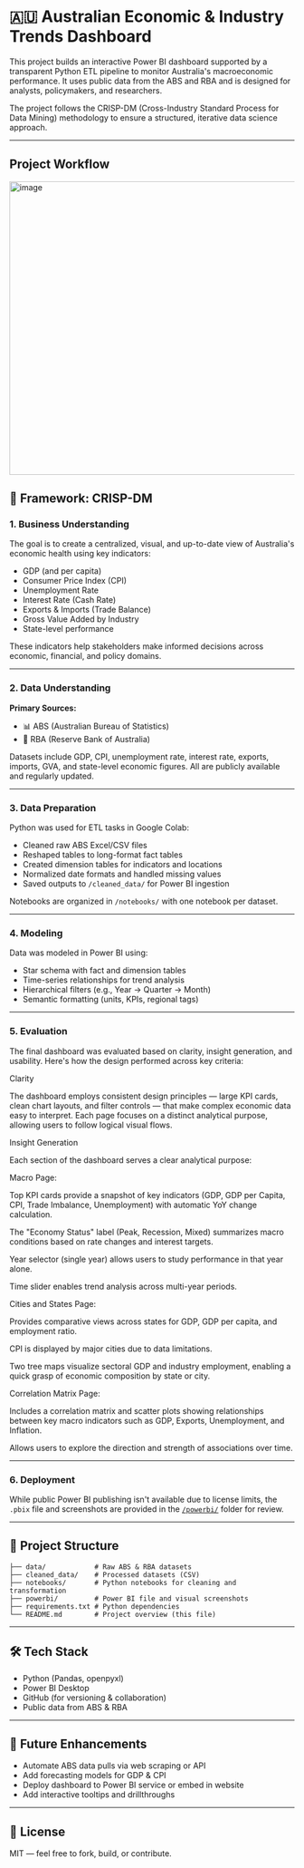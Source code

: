 
# 🇦🇺 Australian Economic & Industry Trends Dashboard

This project builds an interactive Power BI dashboard supported by a transparent Python ETL pipeline to monitor Australia's macroeconomic performance. It uses public data from the ABS and RBA and is designed for analysts, policymakers, and researchers.

The project follows the CRISP-DM (Cross-Industry Standard Process for Data Mining) methodology to ensure a structured, iterative data science approach.

---
## Project Workflow
<img width="1357" height="518" alt="image" src="https://github.com/user-attachments/assets/af5be13f-9f8b-464d-94a6-70d5ecc8256d" />

## 📌 Framework: CRISP-DM

### 1. Business Understanding

The goal is to create a centralized, visual, and up-to-date view of Australia's economic health using key indicators:
- GDP (and per capita)
- Consumer Price Index (CPI)
- Unemployment Rate
- Interest Rate (Cash Rate)
- Exports & Imports (Trade Balance)
- Gross Value Added by Industry
- State-level performance

These indicators help stakeholders make informed decisions across economic, financial, and policy domains.

---

### 2. Data Understanding

**Primary Sources:**
- 📊 ABS (Australian Bureau of Statistics)
- 🏦 RBA (Reserve Bank of Australia)

Datasets include GDP, CPI, unemployment rate, interest rate, exports, imports, GVA, and state-level economic figures. All are publicly available and regularly updated.

---

### 3. Data Preparation

Python was used for ETL tasks in Google Colab:
- Cleaned raw ABS Excel/CSV files
- Reshaped tables to long-format fact tables
- Created dimension tables for indicators and locations
- Normalized date formats and handled missing values
- Saved outputs to `/cleaned_data/` for Power BI ingestion

Notebooks are organized in `/notebooks/` with one notebook per dataset.

---

### 4. Modeling

Data was modeled in Power BI using:
- Star schema with fact and dimension tables
- Time-series relationships for trend analysis
- Hierarchical filters (e.g., Year → Quarter → Month)
- Semantic formatting (units, KPIs, regional tags)

---

### 5. Evaluation

The final dashboard was evaluated based on clarity, insight generation, and usability. Here's how the design performed across key criteria:

Clarity

The dashboard employs consistent design principles — large KPI cards, clean chart layouts, and filter controls — that make complex economic data easy to interpret. Each page focuses on a distinct analytical purpose, allowing users to follow logical visual flows.

Insight Generation

Each section of the dashboard serves a clear analytical purpose:

Macro Page:

Top KPI cards provide a snapshot of key indicators (GDP, GDP per Capita, CPI, Trade Imbalance, Unemployment) with automatic YoY change calculation.

The "Economy Status" label (Peak, Recession, Mixed) summarizes macro conditions based on rate changes and interest targets.

Year selector (single year) allows users to study performance in that year alone.

Time slider enables trend analysis across multi-year periods.

Cities and States Page:

Provides comparative views across states for GDP, GDP per capita, and employment ratio.

CPI is displayed by major cities due to data limitations.

Two tree maps visualize sectoral GDP and industry employment, enabling a quick grasp of economic composition by state or city.

Correlation Matrix Page:

Includes a correlation matrix and scatter plots showing relationships between key macro indicators such as GDP, Exports, Unemployment, and Inflation.

Allows users to explore the direction and strength of associations over time.


---

### 6. Deployment

While public Power BI publishing isn't available due to license limits, the `.pbix` file and screenshots are provided in the [`/powerbi/`](./powerbi) folder for review.

---

## 📁 Project Structure

```
├── data/            # Raw ABS & RBA datasets
├── cleaned_data/    # Processed datasets (CSV)
├── notebooks/       # Python notebooks for cleaning and transformation
├── powerbi/         # Power BI file and visual screenshots
├── requirements.txt # Python dependencies
└── README.md        # Project overview (this file)
```

---

## 🛠 Tech Stack

- Python (Pandas, openpyxl)
- Power BI Desktop
- GitHub (for versioning & collaboration)
- Public data from ABS & RBA

---

## 🧠 Future Enhancements

- Automate ABS data pulls via web scraping or API
- Add forecasting models for GDP & CPI
- Deploy dashboard to Power BI service or embed in website
- Add interactive tooltips and drillthroughs

---

## 📄 License

MIT — feel free to fork, build, or contribute.


